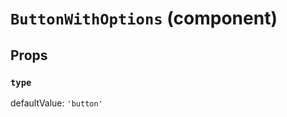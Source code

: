 `ButtonWithOptions` (component)
===============================



Props
-----

### `type`

defaultValue: `'button'`

